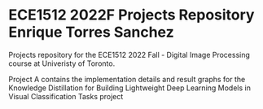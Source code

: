 # ECE1512 2022F Projects Repository Enrique Torres Sanchez
Projects repository for the ECE1512 2022 Fall - Digital Image Processing course at Univeristy of Toronto.

Project A contains the implementation details and result graphs for the Knowledge Distillation for Building Lightweight Deep Learning Models in Visual Classification Tasks project
